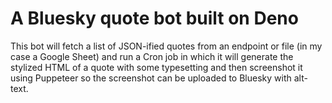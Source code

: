 # A Bluesky quote bot built on Deno

This bot will fetch a list of JSON-ified quotes from an endpoint or file (in my case a Google Sheet) and run a Cron job in which it will generate the stylized HTML of a quote with some typesetting and then screenshot it using Puppeteer so the screenshot can be uploaded to Bluesky with alt-text.
